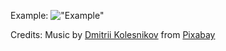 Example:
!["Example"](git-assets/planets.gif)


Credits:
Music by <a href="https://pixabay.com/users/the_mountain-3616498/?utm_source=link-attribution&utm_medium=referral&utm_campaign=music&utm_content=158081">Dmitrii Kolesnikov</a> from <a href="https://pixabay.com/music//?utm_source=link-attribution&utm_medium=referral&utm_campaign=music&utm_content=158081">Pixabay</a>
